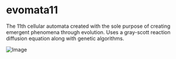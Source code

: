 # evomata11
The 11th cellular automata created with the sole purpose of creating emergent phenomena through evolution.
Uses a gray-scott reaction diffusion equation along with genetic algorithms.

![Image](http://i.imgur.com/bxHgmDd.png)
